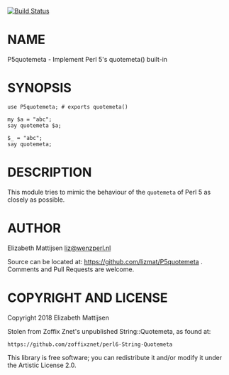 [![Build Status](https://travis-ci.org/lizmat/P5quotemeta.svg?branch=master)](https://travis-ci.org/lizmat/P5quotemeta)

NAME
====

P5quotemeta - Implement Perl 5's quotemeta() built-in

SYNOPSIS
========

    use P5quotemeta; # exports quotemeta()

    my $a = "abc";
    say quotemeta $a;

    $_ = "abc";
    say quotemeta;

DESCRIPTION
===========

This module tries to mimic the behaviour of the `quotemeta` of Perl 5 as closely as possible.

AUTHOR
======

Elizabeth Mattijsen <liz@wenzperl.nl>

Source can be located at: https://github.com/lizmat/P5quotemeta . Comments and Pull Requests are welcome.

COPYRIGHT AND LICENSE
=====================

Copyright 2018 Elizabeth Mattijsen

Stolen from Zoffix Znet's unpublished String::Quotemeta, as found at:

    https://github.com/zoffixznet/perl6-String-Quotemeta

This library is free software; you can redistribute it and/or modify it under the Artistic License 2.0.

